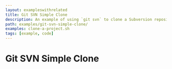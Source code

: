 ```yaml
---
layout: exampleswithrelated
title: Git SVN Simple Clone
description: An example of using `git svn` to clone a Subversion repository.
path: examples/git-svn-simple-clone/
examples: clone-a-project.sh
tags: [example, code]
---
```


# Git SVN Simple Clone

<LINK>
